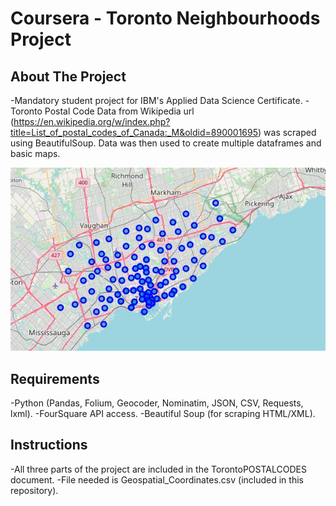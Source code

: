 # Coursera - Toronto Neighbourhoods Project

## **About The Project**
-Mandatory student project for IBM's Applied Data Science Certificate.
-Toronto Postal Code Data from Wikipedia url (https://en.wikipedia.org/w/index.php?title=List_of_postal_codes_of_Canada:_M&oldid=890001695) was scraped using BeautifulSoup. Data was then used to create multiple dataframes and basic maps.
  
![Sample map of one to the project outputs](torontomap.JPG)

## **Requirements**
-Python (Pandas, Folium, Geocoder, Nominatim, JSON, CSV, Requests, lxml).
-FourSquare API access.
-Beautiful Soup (for scraping HTML/XML).

## **Instructions**
-All three parts of the project are included in the TorontoPOSTALCODES document.
-File needed is Geospatial_Coordinates.csv (included in this repository).


